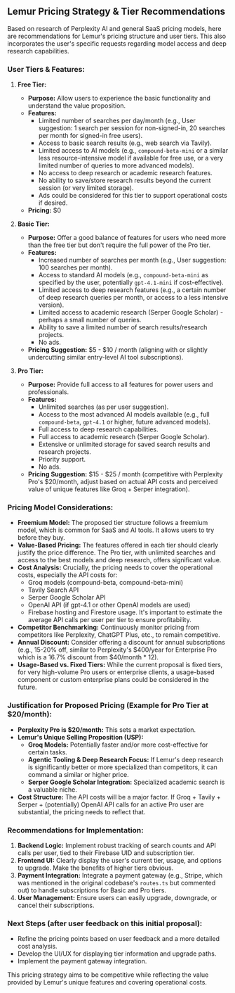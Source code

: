 ## Lemur Pricing Strategy & Tier Recommendations

Based on research of Perplexity AI and general SaaS pricing models, here are recommendations for Lemur's pricing structure and user tiers. This also incorporates the user's specific requests regarding model access and deep research capabilities.

### User Tiers & Features:

1.  **Free Tier:**
    *   **Purpose:** Allow users to experience the basic functionality and understand the value proposition.
    *   **Features:**
        *   Limited number of searches per day/month (e.g., User suggestion: 1 search per session for non-signed-in, 20 searches per month for signed-in free users).
        *   Access to basic search results (e.g., web search via Tavily).
        *   Limited access to AI models (e.g., `compound-beta-mini` or a similar less resource-intensive model if available for free use, or a very limited number of queries to more advanced models).
        *   No access to deep research or academic research features.
        *   No ability to save/store research results beyond the current session (or very limited storage).
        *   Ads could be considered for this tier to support operational costs if desired.
    *   **Pricing:** $0

2.  **Basic Tier:**
    *   **Purpose:** Offer a good balance of features for users who need more than the free tier but don't require the full power of the Pro tier.
    *   **Features:**
        *   Increased number of searches per month (e.g., User suggestion: 100 searches per month).
        *   Access to standard AI models (e.g., `compound-beta-mini` as specified by the user, potentially `gpt-4.1-mini` if cost-effective).
        *   Limited access to deep research features (e.g., a certain number of deep research queries per month, or access to a less intensive version).
        *   Limited access to academic research (Serper Google Scholar) - perhaps a small number of queries.
        *   Ability to save a limited number of search results/research projects.
        *   No ads.
    *   **Pricing Suggestion:** $5 - $10 / month (aligning with or slightly undercutting similar entry-level AI tool subscriptions).

3.  **Pro Tier:**
    *   **Purpose:** Provide full access to all features for power users and professionals.
    *   **Features:**
        *   Unlimited searches (as per user suggestion).
        *   Access to the most advanced AI models available (e.g., full `compound-beta`, `gpt-4.1` or higher, future advanced models).
        *   Full access to deep research capabilities.
        *   Full access to academic research (Serper Google Scholar).
        *   Extensive or unlimited storage for saved search results and research projects.
        *   Priority support.
        *   No ads.
    *   **Pricing Suggestion:** $15 - $25 / month (competitive with Perplexity Pro's $20/month, adjust based on actual API costs and perceived value of unique features like Groq + Serper integration).

### Pricing Model Considerations:

*   **Freemium Model:** The proposed tier structure follows a freemium model, which is common for SaaS and AI tools. It allows users to try before they buy.
*   **Value-Based Pricing:** The features offered in each tier should clearly justify the price difference. The Pro tier, with unlimited searches and access to the best models and deep research, offers significant value.
*   **Cost Analysis:** Crucially, the pricing needs to cover the operational costs, especially the API costs for:
    *   Groq models (compound-beta, compound-beta-mini)
    *   Tavily Search API
    *   Serper Google Scholar API
    *   OpenAI API (if gpt-4.1 or other OpenAI models are used)
    *   Firebase hosting and Firestore usage.
    It's important to estimate the average API calls per user per tier to ensure profitability.
*   **Competitor Benchmarking:** Continuously monitor pricing from competitors like Perplexity, ChatGPT Plus, etc., to remain competitive.
*   **Annual Discount:** Consider offering a discount for annual subscriptions (e.g., 15-20% off, similar to Perplexity's $400/year for Enterprise Pro which is a 16.7% discount from $40/month * 12).
*   **Usage-Based vs. Fixed Tiers:** While the current proposal is fixed tiers, for very high-volume Pro users or enterprise clients, a usage-based component or custom enterprise plans could be considered in the future.

### Justification for Proposed Pricing (Example for Pro Tier at $20/month):

*   **Perplexity Pro is $20/month:** This sets a market expectation.
*   **Lemur's Unique Selling Proposition (USP):**
    *   **Groq Models:** Potentially faster and/or more cost-effective for certain tasks.
    *   **Agentic Tooling & Deep Research Focus:** If Lemur's deep research is significantly better or more specialized than competitors, it can command a similar or higher price.
    *   **Serper Google Scholar Integration:** Specialized academic search is a valuable niche.
*   **Cost Structure:** The API costs will be a major factor. If Groq + Tavily + Serper + (potentially) OpenAI API calls for an active Pro user are substantial, the pricing needs to reflect that.

### Recommendations for Implementation:

1.  **Backend Logic:** Implement robust tracking of search counts and API calls per user, tied to their Firebase UID and subscription tier.
2.  **Frontend UI:** Clearly display the user's current tier, usage, and options to upgrade. Make the benefits of higher tiers obvious.
3.  **Payment Integration:** Integrate a payment gateway (e.g., Stripe, which was mentioned in the original codebase's `routes.ts` but commented out) to handle subscriptions for Basic and Pro tiers.
4.  **User Management:** Ensure users can easily upgrade, downgrade, or cancel their subscriptions.

### Next Steps (after user feedback on this initial proposal):

*   Refine the pricing points based on user feedback and a more detailed cost analysis.
*   Develop the UI/UX for displaying tier information and upgrade paths.
*   Implement the payment gateway integration.

This pricing strategy aims to be competitive while reflecting the value provided by Lemur's unique features and covering operational costs.

